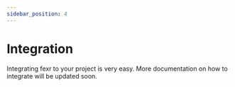 ```yaml
---
sidebar_position: 4
---
```


# Integration

Integrating fexr to your project is very easy.
More documentation on how to integrate will be updated soon.


